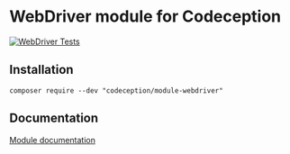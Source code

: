 # WebDriver module for Codeception

[![WebDriver Tests](https://github.com/Codeception/module-webdriver/actions/workflows/php.yml/badge.svg)](https://github.com/Codeception/module-webdriver/actions/workflows/php.yml)

## Installation

```
composer require --dev "codeception/module-webdriver"
```

## Documentation

<a href="https://codeception.com/docs/modules/WebDriver">Module documentation</a>
